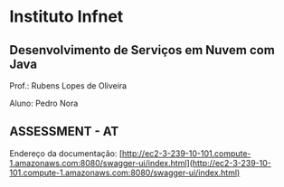 # Instituto Infnet
## Desenvolvimento de Serviços em Nuvem com Java

Prof.: Rubens Lopes de Oliveira

Aluno: Pedro Nora

## ASSESSMENT - AT

Endereço da documentação: [http://ec2-3-239-10-101.compute-1.amazonaws.com:8080/swagger-ui/index.html](http://ec2-3-239-10-101.compute-1.amazonaws.com:8080/swagger-ui/index.html)